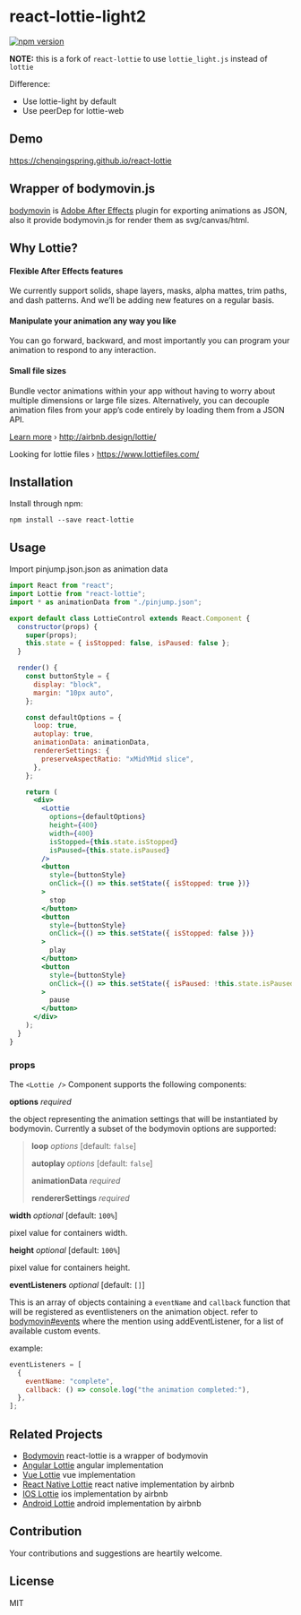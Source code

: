 # react-lottie-light2

[![npm version](https://badge.fury.io/js/react-lottie-light.svg)](http://badge.fury.io/js/react-lottie-light)

**NOTE:** this is a fork of `react-lottie` to use `lottie_light.js` instead of `lottie`

Difference:

- Use lottie-light by default
- Use peerDep for lottie-web

## Demo

https://chenqingspring.github.io/react-lottie

## Wrapper of bodymovin.js

[bodymovin](https://github.com/bodymovin/bodymovin) is [Adobe After Effects](http://www.adobe.com/products/aftereffects.html) plugin for exporting animations as JSON, also it provide bodymovin.js for render them as svg/canvas/html.

## Why Lottie?

#### Flexible After Effects features

We currently support solids, shape layers, masks, alpha mattes, trim paths, and dash patterns. And we’ll be adding new features on a regular basis.

#### Manipulate your animation any way you like

You can go forward, backward, and most importantly you can program your animation to respond to any interaction.

#### Small file sizes

Bundle vector animations within your app without having to worry about multiple dimensions or large file sizes. Alternatively, you can decouple animation files from your app’s code entirely by loading them from a JSON API.

[Learn more](http://airbnb.design/introducing-lottie/) › http://airbnb.design/lottie/

Looking for lottie files › https://www.lottiefiles.com/

## Installation

Install through npm:

```
npm install --save react-lottie
```

## Usage

Import pinjump.json.json as animation data

```jsx
import React from "react";
import Lottie from "react-lottie";
import * as animationData from "./pinjump.json";

export default class LottieControl extends React.Component {
  constructor(props) {
    super(props);
    this.state = { isStopped: false, isPaused: false };
  }

  render() {
    const buttonStyle = {
      display: "block",
      margin: "10px auto",
    };

    const defaultOptions = {
      loop: true,
      autoplay: true,
      animationData: animationData,
      rendererSettings: {
        preserveAspectRatio: "xMidYMid slice",
      },
    };

    return (
      <div>
        <Lottie
          options={defaultOptions}
          height={400}
          width={400}
          isStopped={this.state.isStopped}
          isPaused={this.state.isPaused}
        />
        <button
          style={buttonStyle}
          onClick={() => this.setState({ isStopped: true })}
        >
          stop
        </button>
        <button
          style={buttonStyle}
          onClick={() => this.setState({ isStopped: false })}
        >
          play
        </button>
        <button
          style={buttonStyle}
          onClick={() => this.setState({ isPaused: !this.state.isPaused })}
        >
          pause
        </button>
      </div>
    );
  }
}
```

### props

The `<Lottie />` Component supports the following components:

**options** _required_

the object representing the animation settings that will be instantiated by bodymovin. Currently a subset of the bodymovin options are supported:

> **loop** _options_ [default: `false`]
>
> **autoplay** _options_ [default: `false`]
>
> **animationData** _required_
>
> **rendererSettings** _required_

**width** _optional_ [default: `100%`]

pixel value for containers width.

**height** _optional_ [default: `100%`]

pixel value for containers height.

**eventListeners** _optional_ [default: `[]`]

This is an array of objects containing a `eventName` and `callback` function that will be registered as eventlisteners on the animation object. refer to [bodymovin#events](https://github.com/bodymovin/bodymovin#events) where the mention using addEventListener, for a list of available custom events.

example:

```jsx
eventListeners = [
  {
    eventName: "complete",
    callback: () => console.log("the animation completed:"),
  },
];
```

## Related Projects

- [Bodymovin](https://github.com/bodymovin/bodymovin) react-lottie is a wrapper of bodymovin
- [Angular Lottie](https://github.com/chenqingspring/ng-lottie) angular implementation
- [Vue Lottie](https://github.com/chenqingspring/vue-lottie) vue implementation
- [React Native Lottie](https://github.com/airbnb/lottie-react-native) react native implementation by airbnb
- [IOS Lottie](https://github.com/airbnb/lottie-ios) ios implementation by airbnb
- [Android Lottie](https://github.com/airbnb/lottie-android) android implementation by airbnb

## Contribution

Your contributions and suggestions are heartily welcome.

## License

MIT
